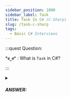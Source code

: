 ```yaml
---
sidebar_position: 1000
sidebar_label: Task
title: Task In C# (C-Sharp)
slug: /task-c-sharp
tags:
  - Basic C# Interviews
---
```


:::quest Question:

\***`ಠ_ಠ`**\* : 
What is `Task` in C#?

:::

<details>
  <summary><h5>ANSWER:</h5></summary>

  \***`◔̯◔`**\* :
  `Task` is implementation of asynchronous programming in C#.

#### Example 1

```cs
Task<string> task = Task<string>.Run(() =>
{
    // This is the work that will be done asynchronously
    return "Hello, World!";
});

string result = await task; // Wait for the task to finish and get the result

```

#### Example 2

```cs
using System;
using System.Threading.Tasks;

public class Example {
    public static void Main() {
      // Declare 4 Tasks. The first one start (`StartNew`)the chain, the others chains to the first (`ContinueWith`)
       Task<DataType> getDataTask = Task.Factory.StartNew(() => { return GetData(); } );
       Task<ProcessedDataType> processDataTask = getDataTask.ContinueWith((data) => { return ProcessData(data);} );
       Task saveDataTask = processDataTask.ContinueWith((pData) => { SaveData(pData)} );
       Task<string> displayDataTask = processDataTask.ContinueWith((pData) => { return CreateDisplayString(pData); } );

       Console.WriteLine(displayDataTask.Result);
      //  ensure that the `SaveData` operation completes before the application ends.
       saveDataTask.Wait();
    }
}

```



</details>